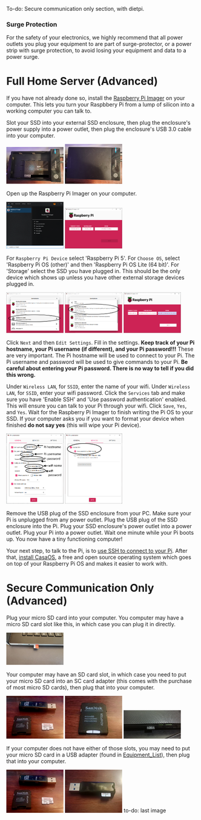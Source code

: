 To-do: 
Secure communication only section, with dietpi.

### __Surge Protection__

For the safety of your electronics, we highly recommend that all power outlets you plug your equipment to are part of surge-protector, or a power strip with surge protection, to avoid losing your equipment and data to a power surge.

# __Full Home Server (Advanced)__

If you have not already done so, install the [Raspberry Pi Imager](../Software_Repository/Raspberry_Pi_Imager.md) on your computer. This lets you turn your Raspbbery Pi from a lump of silicon into a working computer you can talk to.

Slot your SSD into your external SSD enclosure, then plug the enclosure's power supply into a power outlet, then plug the enclosure's USB 3.0 cable into your computer. 

<img src="../Media_Repository/SSD_exposed.jpg" alt="SSD exposed" title="SSD exposed" width="30%"/> <img src="../Media_Repository/SSD_enclosed.jpg" alt="SSD enclosed" title="SSD enclosed" width="30%"/> 

Open up the Raspberry Pi Imager on your computer.

<img src="../Media_Repository/Pi_Imager_search.png" alt="Searching for Pi imager" title="Searching for Pi imager" width="30%"/> <img src="../Media_Repository/Pi_Imager_landing_page.png" alt="Pi imager landing page" title="Pi imager landing page" width="30%"/> 

For `Raspberry Pi Device` select 'Raspberry Pi 5'. For `Choose OS`, select 'Raspberry Pi OS (other)' and then 'Raspberry Pi OS Lite (64 bit)'. For 'Storage' select the SSD you have plugged in. This should be the only device which shows up unless you have other external storage devices plugged in.

<img src="../Media_Repository/Pi_Imager_OS_Other.png" alt="Pi imager OS other" alt="Pi imager OS other" title="Pi imager OS other" width="30%"/> <img src="../Media_Repository/Pi_Imager_OS_Lite.png" alt="Pi imager OS lite" title="Pi imager OS lite" width="30%"/> <img src="../Media_Repository/Pi_Imager_OS_Complete.png" alt="Pi imager OS complete" title="Pi imager OS complete" width="30%"/> 

Click `Next` and then `Edit Settings`. Fill in the settings. **Keep track of your Pi hostname, your Pi username (if different), and your Pi password!!!** These are very important. The Pi hostname will be used to connect to your Pi. The Pi username and password will be used to give commands to your Pi. **Be careful about entering your Pi password. There is no way to tell if you did this wrong.**

Under `Wireless LAN`, for `SSID`, enter the name of your wifi. Under `Wireless LAN`, for `SSID`, enter your wifi password. Click the `Services` tab and make sure you have 'Enable SSH' and 'Use password authentication' enabled. This will ensure you can talk to your Pi through your wifi. Click `Save`, `Yes`, and `Yes`. Wait for the Raspberry Pi Imager to finish writing the Pi OS to your SSD. If your computer asks you if you want to format your device when finished **do not say yes** (this will wipe your Pi device). 

<img src="../Media_Repository/Pi_Imager_OS_settings_1.png" alt="Pi imager OS other" alt="Pi imager OS settings" title="Pi imager OS settings" width="30%"/> <img src="../Media_Repository/Pi_Imager_OS_settings_2.png" alt="Pi imager OS settings" title="Pi imager OS settings" width="30%"/> 

Remove the USB plug of the SSD enclosure from your PC. Make sure your Pi is unplugged from any power outlet. Plug the USB plug of the SSD enclosure into the Pi. Plug your SSD enclosure's power outlet into a power outlet. Plug your Pi into a power outlet. Wait one minute while your Pi boots up. You now have a tiny functioning computer! 

Your next step, to talk to the Pi, is to [use SSH to connect to your Pi](../Instructions/SSH_setup.md). After that, [install CasaOS](../Instructions/CasaOS_Setup.md), a free and open source operating system which goes on top of your Raspberry Pi OS and makes it easier to work with. 

# __Secure Communication Only (Advanced)__

Plug your micro SD card into your computer. You computer may have a micro SD card slot like this, in which case you can plug it in directly. 

<img src="../Media_Repository/micro_SD_Card_micro-SD-slot.jpeg" alt="micro SD card in slot" title="micro SD card in slot" width="30%"/> 

Your computer may have an SD card slot, in which case you need to put your micro SD card into an SC card adapter (this comes with the purchase of most micro SD cards), then plug that into your computer.

<img src="../Media_Repository/micro_SD_card_stuff.jpg" alt="micro SD card with SD card adapater and USB adapter" title="micro SD card with SD card adapater and USB adapter" width="30%"/> <img src="../Media_Repository/micro_SD_card_in_SD_card_adapter.jpg" alt="micro SD card in SD card adapter" title="micro SD card in SD card adapter" width="30%"/> <img src="../Media_Repository/micro_SD_card_SD-slot.jpg" alt="SD card adapter in slot" title="SD card adapter in slot" width="30%"/> 

If your computer does not have either of those slots, you may need to put your micro SD card in a USB adapter (found in [Equipment_List](../Equipment_List#optional-hardware)), then plug that into your computer.

<img src="../Media_Repository/micro_SD_card_stuff.jpg" alt="micro SD card with SD card adapater and USB adapter" title="micro SD card with SD card adapater and USB adapter" width="30%"/> <img src="../Media_Repository/micro_SD_card_in_USB_adapter.jpg" alt="micro SD card in USB adapter" title="micro SD card in USB adapter" width="30%"/> to-do: last image

